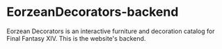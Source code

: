 # EorzeanDecorators-backend
Eorzean Decorators is an interactive furniture and decoration catalog for Final Fantasy XIV. This is the website's backend.

